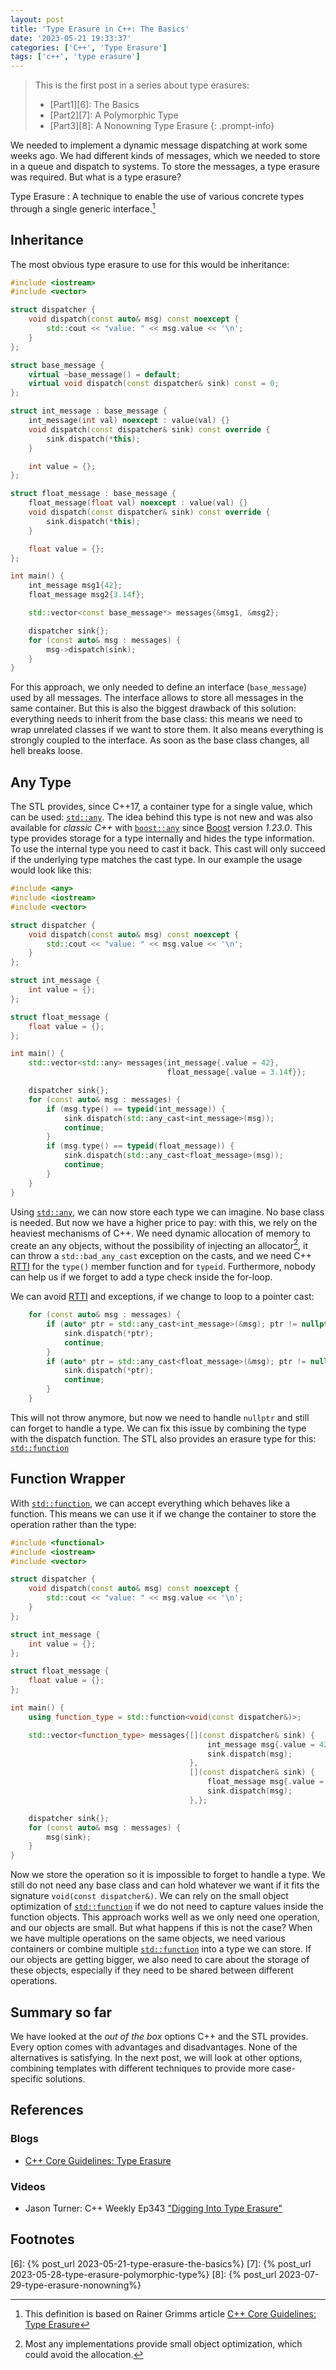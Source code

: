 ```yaml
---
layout: post
title: 'Type Erasure in C++: The Basics'
date: '2023-05-21 19:33:37'
categories: ['C++', 'Type Erasure']
tags: ['c++', 'type erasure']
---
```


> This is the first post in a series about type erasures:
> * [Part1][6]: The Basics
> * [Part2][7]: A Polymorphic Type
> * [Part3][8]: A Nonowning Type Erasure
{: .prompt-info}

We needed to implement a dynamic message dispatching at work some weeks ago. 
We had different kinds of messages, which we needed to store in a queue and 
dispatch to systems. To store the messages, a type erasure was required. But 
what is a type erasure?

Type Erasure 
: A technique to enable the use of various concrete types through a single generic interface.[^1]

## Inheritance

The most obvious type erasure to use for this would be inheritance:

```cpp
#include <iostream>
#include <vector>

struct dispatcher {
    void dispatch(const auto& msg) const noexcept {
        std::cout << "value: " << msg.value << '\n';
    }
};

struct base_message {
    virtual ~base_message() = default;
    virtual void dispatch(const dispatcher& sink) const = 0;
};

struct int_message : base_message {
    int_message(int val) noexcept : value(val) {}
    void dispatch(const dispatcher& sink) const override {
        sink.dispatch(*this);
    }

    int value = {};
};

struct float_message : base_message {
    float_message(float val) noexcept : value(val) {}
    void dispatch(const dispatcher& sink) const override {
        sink.dispatch(*this);
    }

    float value = {};
};

int main() {
    int_message msg1{42};
    float_message msg2{3.14f};

    std::vector<const base_message*> messages{&msg1, &msg2};

    dispatcher sink{};
    for (const auto& msg : messages) {
        msg->dispatch(sink);
    }
}
```

For this approach, we only needed to define an interface (`base_message`) used 
by all messages. The interface allows to store all messages in the same container.
But this is also the biggest drawback of this solution: everything needs to inherit 
from the base class: this means we need to wrap unrelated classes if we want to 
store them. It also means everything is strongly coupled to the interface. As 
soon as the base class changes, all hell breaks loose.

## Any Type

The STL provides, since C++17, a container type for a single value, which can be 
used: [`std::any`][1]. The idea behind this type is not new and was also available 
for *classic C++* with [`boost::any`][1] since [Boost][3] version *1.23.0*. This type 
provides storage for a type internally and hides the type information. To use the 
internal type you need to cast it back. This cast will only succeed if the underlying 
type matches the cast type. In our example the usage would look like this:

```cpp
#include <any>
#include <iostream>
#include <vector>

struct dispatcher {
    void dispatch(const auto& msg) const noexcept {
        std::cout << "value: " << msg.value << '\n';
    }
};

struct int_message {
    int value = {};
};

struct float_message {
    float value = {};
};

int main() {
    std::vector<std::any> messages{int_message{.value = 42},
                                   float_message{.value = 3.14f}};

    dispatcher sink{};
    for (const auto& msg : messages) {
        if (msg.type() == typeid(int_message)) {
            sink.dispatch(std::any_cast<int_message>(msg));
            continue;
        }
        if (msg.type() == typeid(float_message)) {
            sink.dispatch(std::any_cast<float_message>(msg));
            continue;
        }
    }
}
```

Using [`std::any`][1], we can now store each type we can imagine. No base class is 
needed. But now we have a higher price to pay: with this, we rely on the heaviest 
mechanisms of C++. We need dynamic allocation of memory to create an any objects, 
without the possibility of injecting an allocator[^2], it can throw a 
`std::bad_any_cast` exception on the casts, and we need C++ [RTTI][4] for the 
`type()` member function and for `typeid`. Furthermore, nobody can help us if we 
forget to add a type check inside the for-loop.

We can avoid [RTTI][4] and exceptions, if we change to loop to a pointer cast:
```cpp
    for (const auto& msg : messages) {
        if (auto* ptr = std::any_cast<int_message>(&msg); ptr != nullptr ) {
            sink.dispatch(*ptr);
            continue;
        }
        if (auto* ptr = std::any_cast<float_message>(&msg); ptr != nullptr ) {
            sink.dispatch(*ptr);
            continue;
        }
    }
``` 

This will not throw anymore, but now we need to handle `nullptr` and still can 
forget to handle a type. We can fix this issue by combining the type with the 
dispatch function. The STL also provides an erasure type for this: [`std::function`][5]

## Function Wrapper

With [`std::function`][5], we can accept everything which behaves like a 
function. This means we can use it if we change the container to store the operation 
rather than the type:

```cpp
#include <functional>
#include <iostream>
#include <vector>

struct dispatcher {
    void dispatch(const auto& msg) const noexcept {
        std::cout << "value: " << msg.value << '\n';
    }
};

struct int_message {
    int value = {};
};

struct float_message {
    float value = {};
};

int main() {
    using function_type = std::function<void(const dispatcher&)>;

    std::vector<function_type> messages{[](const dispatcher& sink) { 
                                            int_message msg{.value = 42}; 
                                            sink.dispatch(msg);
                                        },
                                        [](const dispatcher& sink) { 
                                            float_message msg{.value = 3.14f}; 
                                            sink.dispatch(msg);
                                        },};

    dispatcher sink{};
    for (const auto& msg : messages) {
        msg(sink);
    }
}
```

Now we store the operation so it is impossible to forget to handle a type. 
We still do not need any base class and can hold whatever we want if it fits 
the signature `void(const dispatcher&)`. We can rely on the small object 
optimization of [`std::function`][5] if we do not need to capture values inside 
the function objects. This approach works well as we only need one operation, 
and our objects are small. But what happens if this is not the case? When we 
have multiple operations on the same objects, we need various containers or 
combine multiple [`std::function`][5] into a type we can store. If our objects 
are getting bigger, we also need to care about the storage of these objects, 
especially if they need to be shared between different operations.

## Summary so far

We have looked at the *out of the box* options C++ and the STL provides. 
Every option comes with advantages and disadvantages. None of the 
alternatives is satisfying. In the next post, we will look at other 
options, combining templates with different techniques to provide more 
case-specific solutions.

## References

### Blogs

* [C++ Core Guidelines: Type Erasure](https://www.modernescpp.com/index.php/c-core-guidelines-type-erasure)

### Videos

* Jason Turner: C++ Weekly Ep343 ["Digging Into Type Erasure"](https://youtu.be/iMzEUdacznQ)

## Footnotes

[^1]: This definition is based on Rainer Grimms article [C++ Core Guidelines: Type Erasure](https://www.modernescpp.com/index.php/c-core-guidelines-type-erasure)
[^2]: Most any implementations provide small object optimization, which could avoid the allocation.

[1]: https://en.cppreference.com/w/cpp/utility/any
[2]: https://www.boost.org/doc/libs/1_82_0/doc/html/any.html
[3]: https://www.boost.org
[4]: https://en.wikipedia.org/wiki/Run-time_type_information
[5]: https://en.cppreference.com/w/cpp/utility/functional/function
[6]: {% post_url 2023-05-21-type-erasure-the-basics%}
[7]: {% post_url 2023-05-28-type-erasure-polymorphic-type%}
[8]: {% post_url 2023-07-29-type-erasure-nonowning%}
